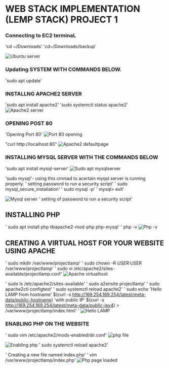 # WEB STACK IMPLEMENTATION (LEMP STACK) PROJECT 1
### Connecting to EC2 terminaL

'cd ~/Downloads'
'cd~/Downloads/backup' 

![Ubuntu server](./images/Ubuntu%20server%20.png)

### Updating SYSTEM WITH COMMANDS BELOW.
'sudo apt update'
### INSTALLNG APACHE2 SERVER 
'sudo apt install apache2'
'sudo systemctl status apache2'
![Apache2 server](./images/Apache2%20server.png)

### OPENING POST 80
'Opening Port 80'
![Port 80 opening](./images/Port%2080%20opened.png)

"curl http://localhost:80"
![Apache2 defaultpage](./images/Apache%20defaultpage.png)
### INSTALLING MYSQL SERVER WITH THE COMMANDS BELOW
'sudo apt install mysql-server'
![Sudo apt mysqlserver](./images/Sudo%20apt%20install%20mysqlserver.png)

'sudo mysql'- using this cmmad to acertain myqsl server is running properly.
' setting password to run a security script'
'  sudo mysql_secure_installation'
' sudo mysql -p'
' mysql> exit'

![Mysql server](./images/Mysql%20server.png)
' setting of password to run a security script'
 
##  INSTALLING PHP
' sudo apt install php libapache2-mod-php php-mysql'
' php -v
![Php -v](./images/Php%20-v.png)

##  CREATING A VIRTUAL HOST FOR YOUR WEBSITE USING APACHE
' sudo mkdir /var/www/projectlamp'
'  sudo chown -R $USER:$USER /var/www/projectlamp'
' sudo vi /etc/apache2/sites-available/projectlamp.conf'
![Apache virtualhost](./images/apache%20virtualhost.png)

' sudo ls /etc/apache2/sites-available'
' sudo a2ensite projectlamp'
' sudo apache2ctl configtest'
' sudo systemctl reload apache2'
' sudo echo 'Hello LAMP from hostname' $(curl -s http://169.254.169.254/latest/meta-data/public-hostname) 'with public IP' $(curl -s http://169.254.169.254/latest/meta-data/public-ipv4) > /var/www/projectlamp/index.html'
' ![Hello LAMP](./images/Hello%20LAMP.png)

###  ENABLING PHP ON THE WEBSITE
' sudo vim /etc/apache2/mods-enabled/dir.conf'
![php file](./images/php%20file.png)

![Enabling php](./images/Enabling%20php.png)
' sudo systemctl reload apache2'

' Creating a new file named index.php'
' vim /var/www/projectlamp/index.php'
![Php page loaded](./images/Php%20page%20loaded.png)




